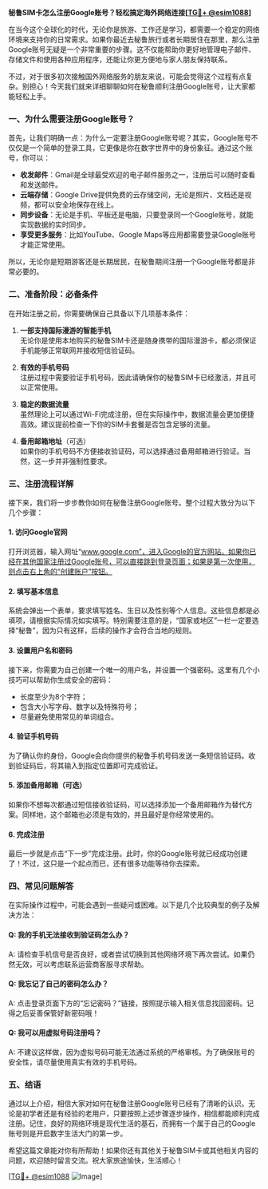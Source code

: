 **秘鲁SIM卡怎么注册Google账号？轻松搞定海外网络连接[[TG💪+ @esim1088](https://t.me/s/esim1088)]**

在当今这个全球化的时代，无论你是旅游、工作还是学习，都需要一个稳定的网络环境来支持你的日常需求。如果你最近去秘鲁旅行或者长期居住在那里，那么注册Google账号无疑是一个非常重要的步骤。这不仅能帮助你更好地管理电子邮件、存储文件和使用各种应用程序，还能让你更方便地与家人朋友保持联系。

不过，对于很多初次接触国外网络服务的朋友来说，可能会觉得这个过程有点复杂。别担心！今天我们就来详细聊聊如何在秘鲁顺利注册Google账号，让大家都能轻松上手。

### 一、为什么需要注册Google账号？

首先，让我们明确一点：为什么一定要注册Google账号呢？其实，Google账号不仅仅是一个简单的登录工具，它更像是你在数字世界中的身份象征。通过这个账号，你可以：

- **收发邮件**：Gmail是全球最受欢迎的电子邮件服务之一，注册后可以随时查看和发送邮件。
- **云端存储**：Google Drive提供免费的云存储空间，无论是照片、文档还是视频，都可以安全地保存在线上。
- **同步设备**：无论是手机、平板还是电脑，只要登录同一个Google账号，就能实现数据的实时同步。
- **享受更多服务**：比如YouTube、Google Maps等应用都需要登录Google账号才能正常使用。

所以，无论你是短期游客还是长期居民，在秘鲁期间注册一个Google账号都是非常必要的。

### 二、准备阶段：必备条件

在开始注册之前，你需要确保自己具备以下几项基本条件：

1. **一部支持国际漫游的智能手机**  
   无论你是使用本地购买的秘鲁SIM卡还是随身携带的国际漫游卡，都必须保证手机能够正常联网并接收短信验证码。

2. **有效的手机号码**  
   注册过程中需要验证手机号码，因此请确保你的秘鲁SIM卡已经激活，并且可以正常使用。

3. **稳定的数据流量**  
   虽然理论上可以通过Wi-Fi完成注册，但在实际操作中，数据流量会更加便捷高效。建议提前检查一下你的SIM卡套餐是否包含足够的流量。

4. **备用邮箱地址**（可选）  
   如果你的手机号码不方便接收验证码，可以选择通过备用邮箱进行验证。当然，这一步并非强制性要求。

### 三、注册流程详解

接下来，我们将一步步教你如何在秘鲁注册Google账号。整个过程大致分为以下几个步骤：

#### 1. 访问Google官网
打开浏览器，输入网址“www.google.com”，进入Google的官方网站。如果你已经在其他国家注册过Google账号，可以直接跳到登录页面；如果是第一次使用，则点击右上角的“创建账户”按钮。

#### 2. 填写基本信息
系统会弹出一个表单，要求填写姓名、生日以及性别等个人信息。这些信息都是必填项，请根据实际情况如实填写。特别需要注意的是，“国家或地区”一栏一定要选择“秘鲁”，因为只有这样，后续的操作才会符合当地的规则。

#### 3. 设置用户名和密码
接下来，你需要为自己创建一个唯一的用户名，并设置一个强密码。这里有几个小技巧可以帮助你生成安全的密码：
- 长度至少为8个字符；
- 包含大小写字母、数字以及特殊符号；
- 尽量避免使用常见的单词组合。

#### 4. 验证手机号码
为了确认你的身份，Google会向你提供的秘鲁手机号码发送一条短信验证码。收到验证码后，将其输入到指定位置即可完成验证。

#### 5. 添加备用邮箱（可选）
如果你不想每次都通过短信接收验证码，可以选择添加一个备用邮箱作为替代方案。同样地，这个邮箱也必须是有效的，并且最好是你经常使用的。

#### 6. 完成注册
最后一步就是点击“下一步”完成注册。此时，你的Google账号就已经成功创建了！不过，这只是一个起点而已，还有很多功能等待你去探索。

### 四、常见问题解答

在实际操作过程中，可能会遇到一些疑问或困难。以下是几个比较典型的例子及解决方法：

#### Q: 我的手机无法接收到验证码怎么办？
A: 请检查手机信号是否良好，或者尝试切换到其他网络环境下再次尝试。如果仍然无效，可以考虑联系运营商客服寻求帮助。

#### Q: 我忘记了自己的密码怎么办？
A: 点击登录页面下方的“忘记密码？”链接，按照提示输入相关信息找回密码。记得之后妥善保管好新密码哦！

#### Q: 我可以用虚拟号码注册吗？
A: 不建议这样做，因为虚拟号码可能无法通过系统的严格审核。为了确保账号的安全性，请尽量使用真实有效的手机号码。

### 五、结语

通过以上介绍，相信大家对如何在秘鲁注册Google账号已经有了清晰的认识。无论是初学者还是有经验的老用户，只要按照上述步骤逐步操作，相信都能顺利完成注册。记住，良好的网络环境是现代生活的基石，而拥有一个属于自己的Google账号则是开启数字生活大门的第一步。

希望这篇文章能对你有所帮助！如果你还有其他关于秘鲁SIM卡或其他相关内容的问题，欢迎随时留言交流。祝大家旅途愉快，生活顺心！

[[TG💪+ @esim1088](https://t.me/s/esim1088) ![Image](https://i.postimg.cc/4NQfJmqS/Snipaste-2025-05-13-00-14-12.png)]